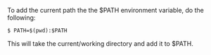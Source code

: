 To add the current path the the $PATH environment variable, do the following:
```
$ PATH=$(pwd):$PATH
```
This will take the current/working directory and add it to $PATH.
